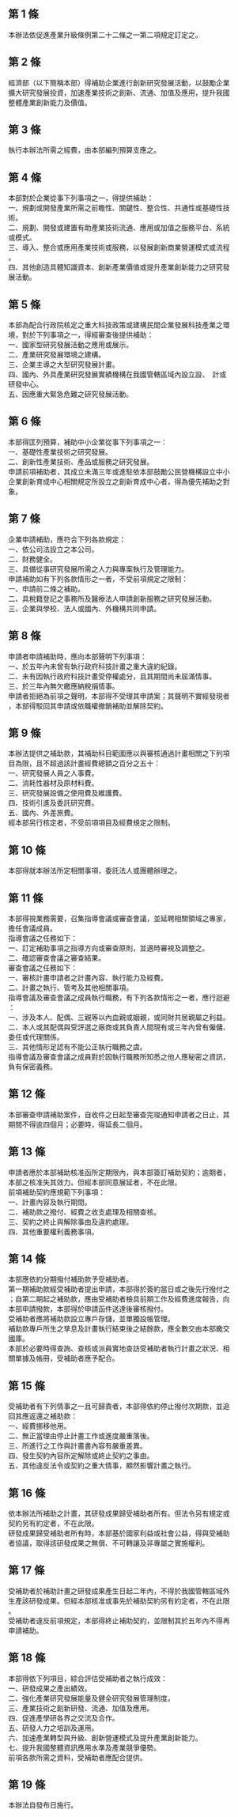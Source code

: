 第 1 條
-------
本辦法依促進產業升級條例第二十二條之一第二項規定訂定之。

第 2 條
-------
經濟部（以下簡稱本部）得補助企業進行創新研究發展活動，以鼓勵企業  
擴大研究發展投資，加速產業技術之創新、流通、加值及應用，提升我國  
整體產業創新能力及價值。

第 3 條
-------
執行本辦法所需之經費，由本部編列預算支應之。

第 4 條
-------
本部對於企業從事下列事項之一，得提供補助：  
一、規劃或開發產業所需之前瞻性、關鍵性、整合性、共通性或基礎性技  
    術。  
二、規劃、開發或建置有助產業技術流通、應用或加值之服務平台、系統  
    或模式。  
三、導入、整合或應用產業技術或服務，以發展創新商業營運模式或流程  
    。  
四、其他創造具體知識資本、創新產業價值或提升產業創新能力之研究發  
    展活動。

第 5 條
-------
本部為配合行政院核定之重大科技政策或建構民間企業發展科技產業之環  
境，對於下列事項之一，得經審查後提供補助：  
一、國家型研究發展活動之應用或展示。  
二、產業研究發展環境之建構。  
三、企業主導之大型研究發展計畫。  
四、國內、外具產業研究發展實績機構在我國管轄區域內設立設、　計或  
    研發中心。  
五、因應重大緊急危難之研究發展活動。

第 6 條
-------
本部得匡列預算，補助中小企業從事下列事項之一：  
一、基礎性產業技術之研究發展。  
二、創新性產業技術、產品或服務之研究發展。  
申請前項補助者，其成立未滿三年或進駐依本部鼓勵公民營機構設立中小  
企業創新育成中心相關規定所設立之創新育成中心者，得為優先補助之對  
象。

第 7 條
-------
企業申請補助，應符合下列各款規定：  
一、依公司法設立之本公司。  
二、財務健全。  
三、具備從事研究發展所需之人力與專案執行及管理能力。  
申請補助如有下列各款情形之一者，不受前項規定之限制：   
一、申請前二條之補助。  
二、具稅籍登記之事務所及醫療法人申請創新服務之研究發展活動。  
三、企業與學校、法人或國內、外機構共同申請。

第 8 條
-------
申請者申請補助時，應向本部聲明下列事項：  
一、於五年內未曾有執行政府科技計畫之重大違約紀錄。  
二、未有因執行政府科技計畫受停權處分，且其期間尚未屆滿情事。  
三、於三年內無欠繳應納稅捐情事。  
申請者拒絕為前項之聲明，本部得不受理其申請案；其聲明不實經發現者  
，本部得駁回其申請或依職權撤銷補助並解除契約。

第 9 條
-------
本辦法提供之補助款，其補助科目範圍應以與審核通過計畫相關之下列項  
目為限，且不超過該計畫經費總額之百分之五十：  
一、研究發展人員之人事費。  
二、消耗性器材及原材料費。  
三、研究發展設備之使用費及維護費。  
四、技術引進及委託研究費。  
五、國內、外差旅費。  
經本部另行核定者，不受前項項目及經費規定之限制。

第 10 條
--------
本部得就本辦法所定相關事項，委託法人或團體辦理之。

第 11 條
--------
本部得視業務需要，召集指導會議或審查會議，並延聘相關領域之專家，  
擔任會議成員。  
指導會議之任務如下：  
一、訂定補助事項之指導方向或審查原則，並適時審視及調整之。  
二、確認審查會議之審查結果。  
審查會議之任務如下：  
一、審核計畫申請者之計畫內容、執行能力及經費。  
二、計畫之執行、管考及其他相關事項。  
指導會議及審查會議之成員執行職務，有下列各款情形之一者，應行迴避  
：  
一、涉及本人、配偶、三親等以內血親或姻親，或同財共居親屬之利益。  
二、本人或其配偶與受評選之廠商或其負責人間現有或三年內曾有僱傭、  
    委任或代理關係。  
三、其他情形足認有不能公正執行職務之虞。  
指導會議及審查會議之成員對於因執行職務所知悉之他人應秘密之資訊，  
負有保密義務。

第 12 條
--------
本部審查申請補助案件，自收件之日起至審查完竣通知申請者之日止，其  
期間不得逾四個月；必要時，得延長二個月。

第 13 條
--------
申請者應於本部補助核准函所定期限內，與本部簽訂補助契約；逾期者，  
本部之核准失其效力。但經本部同意展延者，不在此限。  
前項補助契約應規範下列事項：  
一、計畫內容及執行期間。  
二、補助款之撥付、經費之收支處理及相關查核。  
三、契約之終止與解除事由及違約處理。  
四、其他重要權利義務事項。

第 14 條
--------
本部應依約分期撥付補助款予受補助者。  
第一期補助款經受補助者提出申請，本部得於簽約當日或之後先行撥付之  
；自第二期起之補助款，應由受補助者檢具前期工作及經費進度報告，向  
本部申請撥款，本部得於申請函件送達後審核撥付。  
受補助者應將補助款設立專戶存儲，並單獨設帳管理。  
補助款專戶所生之孳息及計畫執行結束後之結餘款，應全數交由本部繳交  
國庫。  
本部於必要時得查詢、查核或派員實地查訪受補助者執行計畫之狀況、相  
關單據及帳冊，受補助者應予配合。

第 15 條
--------
受補助者有下列情事之一且可歸責者，本部得依約停止撥付次期款，並追  
回其應返還之補助款：  
一、經費挪移他用。  
二、無正當理由停止計畫工作或進度嚴重落後。  
三、所進行之工作與計畫書內容有嚴重差異。  
四、發生契約內容所定解除或終止契約之事由。  
五、其他違反法令或契約之重大情事，顯然影響計畫之執行。

第 16 條
--------
依本辦法所補助之計畫，其研發成果歸受補助者所有。但法令另有規定或  
契約另有約定者，不在此限。  
研發成果歸受補助者所有時，本部基於國家利益或社會公益，得與受補助  
者協議，取得該研發成果之無償、不可轉讓及非專屬之實施權利。

第 17 條
--------
受補助者於補助計畫之研發成果產生日起二年內，不得於我國管轄區域外  
生產該研發成果。但經本部核准或事先於補助契約另有約定者，不在此限  
。  
受補助者違反前項規定，本部得終止補助契約，並限制其於五年內不得再  
申請補助。

第 18 條
--------
本部得依下列項目，綜合評估受補助者之執行成效：  
一、研發成果之產出績效。  
二、強化產業研究發展能量及健全研究發展管理制度。  
三、產業技術之創新研發、流通、加值及應用。  
四、促進產學研各界之交流及合作。  
五、研發人力之培訓及運用。  
六、加速產業轉型與升級、創新營運模式及提升產業創新能力。  
七、提升我國整體資訊應用水準及產業競爭優勢。  
前項各款所需之資料，受補助者應配合提供。

第 19 條
--------
本辦法自發布日施行。

